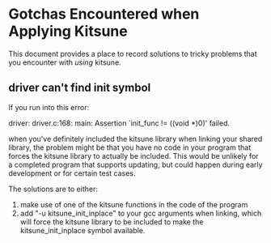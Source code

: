 
Gotchas Encountered when Applying Kitsune
========================================

This document provides a place to record solutions to tricky problems
that you encounter with *using* kitsune.

driver can't find init symbol
-----------------------------

If you run into this error:

 driver: driver.c:168: main: Assertion `init_func != ((void *)0)' failed.

when you've definitely included the kitsune library when linking your
shared library, the problem might be that you have no code in your
program that forces the kitsune library to actually be included.  This
would be unlikely for a completed program that supports updating, but
could happen during early development or for certain test cases.

The solutions are to either:
1. make use of one of the kitsune functions in the code of the program
2. add "-u kitsune_init_inplace" to your gcc arguments when linking,
which will force the kitsune library to be included to make the
kitsune_init_inplace symbol available.
